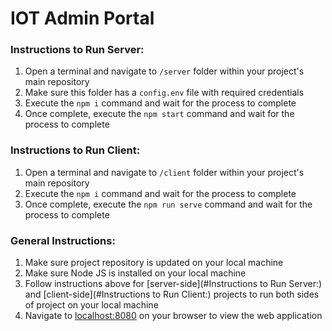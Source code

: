 # IOT Admin Portal

### Instructions to Run Server:

1. Open a terminal and navigate to `/server` folder within your project's main repository
2. Make sure this folder has a `config.env` file with required credentials
3. Execute the `npm i` command and wait for the process to complete
4. Once complete, execute the `npm start` command and wait for the process to complete

### Instructions to Run Client:

1. Open a terminal and navigate to `/client` folder within your project's main repository
2. Execute the `npm i` command and wait for the process to complete
3. Once complete, execute the `npm run serve` command and wait for the process to complete

### General Instructions:

1. Make sure project repository is updated on your local machine
2. Make sure Node JS is installed on your local machine
3. Follow instructions above for [server-side](#Instructions to Run Server:) and [client-side](#Instructions to Run Client:) projects to run both sides of project on your local machine
4. Navigate to [localhost:8080](localhost:8080) on your browser to view the web application